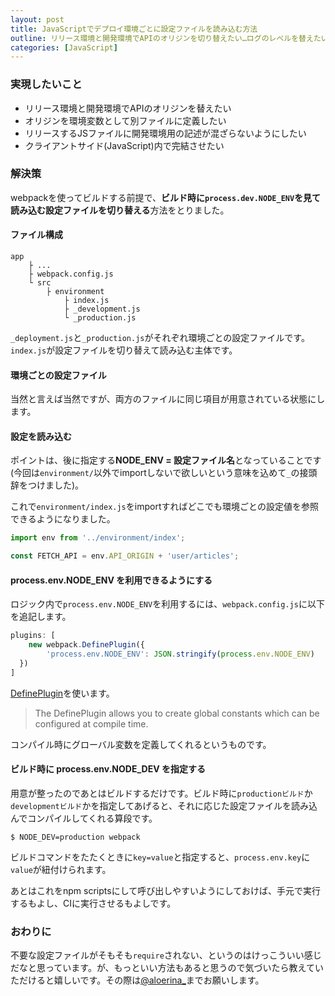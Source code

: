 ```yaml
---
layout: post
title: JavaScriptでデプロイ環境ごとに設定ファイルを読み込む方法
outline: リリース環境と開発環境でAPIのオリジンを切り替えたい…ログのレベルを替えたい…。そういった環境変数に纏わる問題をクライアントサイドで解決したい場面ってありますよね。そんな場面で使える「ビルド時に環境毎の設定ファイルを読み込む方法」を実装したのでメモっておきます。
categories: [JavaScript]
---
```


### 実現したいこと

* リリース環境と開発環境でAPIのオリジンを替えたい
* オリジンを環境変数として別ファイルに定義したい
* リリースするJSファイルに開発環境用の記述が混ざらないようにしたい
* クライアントサイド(JavaScript)内で完結させたい


### 解決策

webpackを使ってビルドする前提で、**ビルド時に`process.dev.NODE_ENV`を見て読み込む設定ファイルを切り替える**方法をとりました。

#### ファイル構成

```
app
	├ ...	
	├ webpack.config.js
	└ src
		├ environment
			├ index.js
			├ _development.js
			└ _production.js

```

`_deployment.js`と`_production.js`がそれぞれ環境ごとの設定ファイルです。  
`index.js`が設定ファイルを切り替えて読み込む主体です。


#### 環境ごとの設定ファイル

<script src="https://gist.github.com/aloerina01/5056c587e828980655b15547409c30c2.js"></script>
当然と言えば当然ですが、両方のファイルに同じ項目が用意されている状態にします。

#### 設定を読み込む

<script src="https://gist.github.com/aloerina01/827895f64fc549cf70fe91d3162a2d09.js"></script>
ポイントは、後に指定する**NODE_ENV = 設定ファイル名**となっていることです(今回は`environment/`以外でimportしないで欲しいという意味を込めて`_`の接頭辞をつけました)。

これで`environment/index.js`をimportすればどこでも環境ごとの設定値を参照できるようになりました。

```javascript
import env from '../environment/index';

const FETCH_API = env.API_ORIGIN + 'user/articles';
```


#### process.env.NODE_ENV を利用できるようにする

ロジック内で`process.env.NODE_ENV`を利用するには、`webpack.config.js`に以下を追記します。

```javascript
plugins: [
	new webpack.DefinePlugin({
		'process.env.NODE_ENV': JSON.stringify(process.env.NODE_ENV)
  })
]
```

[DefinePlugin](https://webpack.js.org/plugins/define-plugin/)を使います。

> The DefinePlugin allows you to create global constants which can be configured at compile time.

コンパイル時にグローバル変数を定義してくれるというものです。  


#### ビルド時に process.env.NODE_DEV を指定する

用意が整ったのであとはビルドするだけです。ビルド時に`productionビルド`か`developmentビルド`かを指定してあげると、それに応じた設定ファイルを読み込んでコンパイルしてくれる算段です。

```shell
$ NODE_DEV=production webpack
```

ビルドコマンドをたたくときに`key=value`と指定すると、`process.env.key`に`value`が紐付けられます。

あとはこれをnpm scriptsにして呼び出しやすいようにしておけば、手元で実行するもよし、CIに実行させるもよしです。
<script src="https://gist.github.com/aloerina01/58d7fd5ef9363457d82b228da47dde56.js"></script>


### おわりに

不要な設定ファイルがそもそも`require`されない、というのはけっこういい感じだなと思っています。が、もっといい方法もあると思うので気づいたら教えていただけると嬉しいです。その際は[@aloerina_](https://twitter.com/aloerina_)までお願いします。
